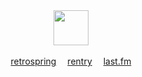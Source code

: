<p align="center">
  <br><br><img src="https://i.ibb.co/kx31MJ4/smd.png" height=56>
  <br><br><a href="https://retrospring.net/Lacerate">retrospring</a>  
  <a href="https://rentry.co/BIadee">rentry</a>  <a href="https://last.fm/user/IHateMemphis">last.fm</a>
</p>
